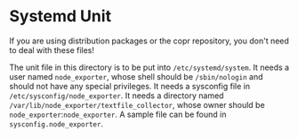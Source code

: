 # Systemd Unit

If you are using distribution packages or the copr repository, you don't need to deal with these files!

The unit file in this directory is to be put into `/etc/systemd/system`.
It needs a user named `node_exporter`, whose shell should be `/sbin/nologin` and should not have any special privileges.
It needs a sysconfig file in `/etc/sysconfig/node_exporter`.
It needs a directory named `/var/lib/node_exporter/textfile_collector`, whose owner should be `node_exporter`:`node_exporter`.
A sample file can be found in `sysconfig.node_exporter`.
